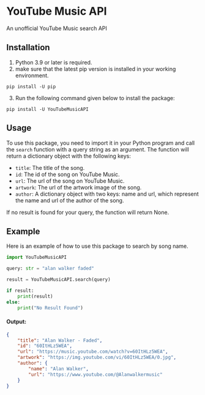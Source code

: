 # YouTube Music API
An unofficial YouTube Music search API

## Installation
1) Python 3.9 or later is required.
2) make sure that the latest pip version is installed in your working environment.
```
pip install -U pip
```
3) Run the following command given below to install the package:
```
pip install -U YouTubeMusicAPI
```

## Usage
To use this package, you need to import it in your Python program and call the `search` function with a query string as an argument. The function will return a dictionary object with the following keys:
- `title`: The title of the song.
- `id`: The id of the song on YouTube Music.
- `url`: The url of the song on YouTube Music.
- `artwork`: The url of the artwork image of the song.
- `author`: A dictionary object with two keys: name and url, which represent the name and url of the author of the song.

If no result is found for your query, the function will return None.

## Example
Here is an example of how to use this package to search by song name.
```py
import YouTubeMusicAPI

query: str = "alan walker faded"

result = YouTubeMusicAPI.search(query)

if result:
    print(result)
else:
    print("No Result Found")
```

#### Output:
```json
{
    "title": "Alan Walker - Faded",
    "id": "60ItHLz5WEA",
    "url": "https://music.youtube.com/watch?v=60ItHLz5WEA",
    "artwork": "https://img.youtube.com/vi/60ItHLz5WEA/0.jpg",
    "author": {
        "name": "Alan Walker",
        "url": "https://www.youtube.com/@Alanwalkermusic"
    }
}
```
